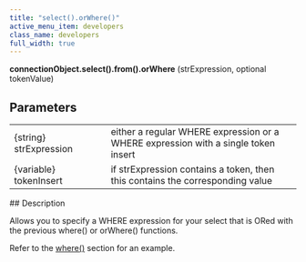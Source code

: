 ```yaml
---
title: "select().orWhere()"
active_menu_item: developers
class_name: developers
full_width: true
---
```



**connectionObject.select().from().orWhere** (strExpression, optional tokenValue)

## Parameters

<table>
<tr>
<td width="181">
{string} strExpression

</td>
<td width="18">
</td>
<td width="681">
either a regular WHERE expression or a WHERE expression with a single token insert

</td>
</tr>
<tr>
<td width="181">
{variable} tokenInsert

</td>
<td width="18">
</td>
<td width="681">
if strExpression contains a token, then this contains the corresponding value

</td>
</tr>
</table>
## Description

Allows you to specify a WHERE expression for your select that is ORed with the previous where() or orWhere() functions.

Refer to the [where()](select-where.htm) section for an example.

